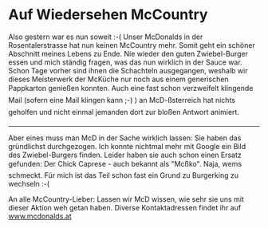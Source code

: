 # Auf Wiedersehen McCountry

<p>Also gestern war es nun soweit :-( Unser McDonalds in der Rosentalerstrasse hat nun keinen McCountry mehr. Somit geht ein schöner Abschnitt meines Lebens zu Ende. Nie wieder den guten Zwiebel-Burger essen und mich ständig fragen, was das nun wirklich in der Sauce war. Schon Tage vorher sind ihnen die Schachteln ausgegangen, weshalb wir dieses Meisterwerk der McKüche nur noch aus einem generischen Pappkarton genießen konnten. Auch eine fast schon verzweifelt klingende Mail (sofern eine Mail klingen kann ;-) ) an McD-ßsterreich hat nichts geholfen und nicht einmal jemanden dort zur bloßen Antwort animiert.</p>

-------------------------------



<p>Aber eines muss man McD in der Sache wirklich lassen: Sie haben das gründlichst durchgezogen. Ich konnte nichtmal mehr mit Google ein Bild des Zwiebel-Burgers finden. Leider haben sie auch schon einen Ersatz gefunden: Der Chick Caprese - auch bekannt als "Mcßko". Naja, wems schmeckt. Für mich ist das Teil schon fast ein Grund zu Burgerking zu wechseln :-(</p>



<p>An alle McCountry-Lieber: Lassen wir McD wissen, wie sehr sie uns mit dieser Aktion weh getan haben. Diverse Kontaktadressen findet ihr auf <a href="http://www.mcdonalds.at">www.mcdonalds.at</a></p>

